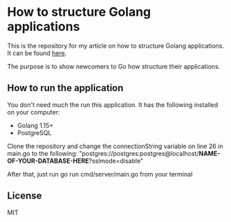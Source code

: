 # How to structure Golang applications
This is the repository for my article on how to structure Golang applications. It can be found [here](https://levelup.gitconnected.com/a-practical-approach-to-structuring-go-applications-7f77d7f9c189).

The purpose is to show newcomers to Go how structure their applications.

## How to run the application
You don't need much the run this application. It has the following installed on your computer:
- Golang 1.15+
- PostgreSQL

Clone the repository and change the connectionString variable on line 26 in main.go to the following:
"postgres://postgres:postgres@localhost/**NAME-OF-YOUR-DATABASE-HERE**?sslmode=disable"

After that, just run go run cmd/server/main.go from your terminal

## License
MIT
